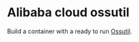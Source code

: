 # Alibaba cloud ossutil

Build a container with a ready to run [Ossutil](https://github.com/aliyun/ossutil).
